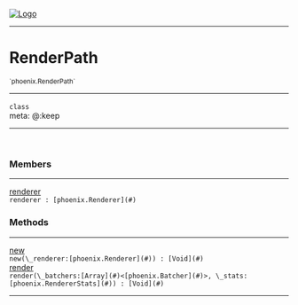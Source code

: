 
[![Logo](../../images/logo.png)](../../api/index.html)

---



<h1>RenderPath</h1>
<small>`phoenix.RenderPath`</small>



---

`class`
<span class="meta">
<br/>meta: @:keep
</span>


---


&nbsp;
&nbsp;






<h3>Members</h3> <hr/><span class="member apipage">
                <a name="renderer"><a class="lift" href="#renderer">renderer</a></a><div class="clear"></div>
                <code class="signature apipage">renderer : [phoenix.Renderer](#)</code><br/></span>
            <span class="small_desc_flat"></span>





<h3>Methods</h3> <hr/><span class="method apipage">
            <a name="new"><a class="lift" href="#new">new</a></a><div class="clear"></div>
            <code class="signature apipage">new(\_renderer:[phoenix.Renderer](#)<span></span>) : [Void](#)</code><br/><span class="small_desc_flat"></span>
        </span>
    <span class="method apipage">
            <a name="render"><a class="lift" href="#render">render</a></a><div class="clear"></div>
            <code class="signature apipage">render(\_batchers:[Array](#)&lt;[phoenix.Batcher](#)&gt;<span></span>, \_stats:[phoenix.RendererStats](#)<span></span>) : [Void](#)</code><br/><span class="small_desc_flat"></span>
        </span>
    






---

&nbsp;
&nbsp;
&nbsp;
&nbsp;